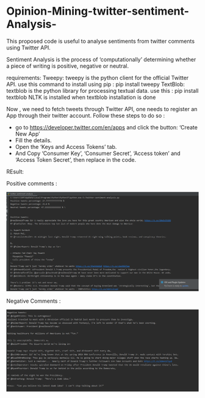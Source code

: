 # Opinion-Mining-twitter-sentiment-Analysis-
This proposed code is useful to analyse sentiments from twitter comments using Twitter API. 

Sentiment Analysis is the process of ‘computationally’ determining whether a piece of writing is positive, negative or neutral. 

requirements:
  Tweepy: tweepy is the python client for the official Twitter API.
        use this command to install using pip : pip install tweepy
  TextBlob: textblob is the python library for processing textual data.
        use this : pip install textblob
  NLTK is installed when textblob installation is done
  
Now , we need to fetch tweets through Twitter API, one needs to register an App through their twitter account. Follow these steps to do so :
 - go to https://developer.twitter.com/en/apps  and click the button: ‘Create New App’
 - Fill the details.
 - Open the ‘Keys and Access Tokens’ tab.
 - And Copy ‘Consumer Key’, ‘Consumer Secret’, ‘Access token’ and ‘Access Token Secret’, then replace in the code.
  
  
  
  REsult:
  
  Positive comments :
  
   ![Image of the first tree]( https://github.com/Samery00/Opinion-Mining-twitter-sentiment-Analysis-/blob/master/result.PNG)
   
  Negative Comments :
   
   ![Image of the first tree]( https://github.com/Samery00/Opinion-Mining-twitter-sentiment-Analysis-/blob/master/result2.PNG)

 
